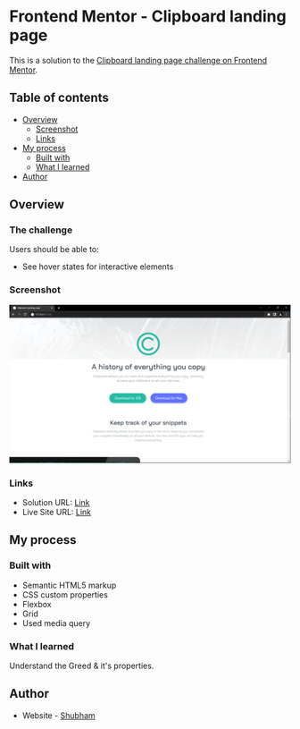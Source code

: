 # Frontend Mentor - Clipboard landing page

This is a solution to the [Clipboard landing page challenge on Frontend Mentor](https://www.frontendmentor.io/challenges/clipboard-landing-page-5cc9bccd6c4c91111378ecb9). 

## Table of contents

- [Overview](#overview)
  - [Screenshot](#screenshot)
  - [Links](#links)
- [My process](#my-process)
  - [Built with](#built-with)
  - [What I learned](#what-i-learned)
- [Author](#author)


## Overview

### The challenge

Users should be able to:

- See hover states for interactive elements

### Screenshot

![](./images/clipboard-screenshot.png)


### Links

- Solution URL:  [Link](https://github.com/TJ-Shubham/clipboard-landing-page)
- Live Site URL: [Link](https://tj-shubham.github.io/clipboard-landing-page/)

## My process

### Built with

- Semantic HTML5 markup
- CSS custom properties
- Flexbox
- Grid
- Used media query


### What I learned

Understand the Greed & it's  properties.



## Author

- Website - [Shubham](https://github.com/TJ-Shubham)

